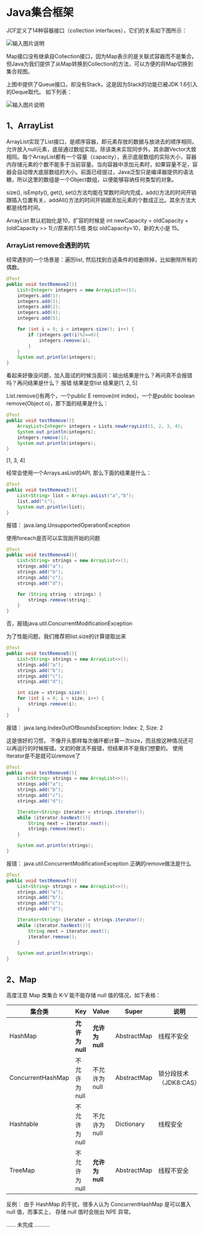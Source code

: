 # Java集合框架
JCF定义了14种容器接口（collection interfaces），它们的关系如下图所示：

![输入图片说明](images/jihe.pngimage.png)

Map接口没有继承自Collection接口，因为Map表示的是关联式容器而不是集合。但Java为我们提供了从Map转换到Collection的方法，可以方便的将Map切换到集合视图。

上图中提供了Queue接口，却没有Stack，这是因为Stack的功能已被JDK 1.6引入的Deque取代。
如下列表：

![输入图片说明](images/image1.png)

## 1、ArrayList
ArrayList实现了List接口，是顺序容器，即元素存放的数据与放进去的顺序相同，允许放入null元素，底层通过数组实现。除该类未实现同步外，其余跟Vector大致相同。每个ArrayList都有一个容量（capacity），表示底层数组的实际大小，容器内存储元素的个数不能多于当前容量。当向容器中添加元素时，如果容量不足，容器会自动增大底层数组的大小。前面已经提过，Java泛型只是编译器提供的语法糖，所以这里的数组是一个Object数组，以便能够容纳任何类型的对象。

size(), isEmpty(), get(), set()方法均能在常数时间内完成，add()方法的时间开销跟插入位置有关，addAll()方法的时间开销跟添加元素的个数成正比。其余方法大都是线性时间。

ArrayList 默认初始化是10，扩容的时候是  int newCapacity = oldCapacity + (oldCapacity >> 1);//原来的1.5倍
类似 oldCapacity=10，新的大小是 15。
### ArrayList remove会遇到的坑
经常遇到的一个场景是：遍历list, 然后找到合适条件的给删除掉，比如删除所有的偶数。

```java
@Test
public void testRemove2(){
    List<Integer> integers = new ArrayList<>(5);
    integers.add(1);
    integers.add(2);
    integers.add(2);
    integers.add(4);
    integers.add(5);

    for (int i = 0; i < integers.size(); i++) {
        if (integers.get(i)%2==0){
            integers.remove(i);
        }
    }
    System.out.println(integers);
}
```
看起来好像没问题，加入面试的时候当面问：输出结果是什么？再问真不会报错吗？再问结果是什么？
报错
结果是空list
结果是[1, 2, 5]

List.remove()有两个，一个public E remove(int index)，一个是public boolean remove(Object o)，那下面的结果是什么：

```java
@Test
public void testRemove(){
    ArrayList<Integer> integers = Lists.newArrayList(1, 2, 3, 4);
    System.out.println(integers);
    integers.remove(1);
    System.out.println(integers);
}
```
[1, 3, 4]

经常会使用一个Arrays.asList的API, 那么下面的结果是什么：

```java
@Test
public void testRemove3(){
    List<String> list = Arrays.asList("a","b");
    list.add("c");
    System.out.println(list);
}
```

报错： java.lang.UnsupportedOperationException

使用foreach是否可以实现刚开始的问题

```java
@Test
public void testRemove4(){
    List<String> strings = new ArrayList<>();
    strings.add("a");
    strings.add("b");
    strings.add("c");
    strings.add("d");

    for (String string : strings) {
        strings.remove(string);
    }
}
```
否，报错java.util.ConcurrentModificationException

为了性能问题，我们推荐把list.size的计算提取出来

```java
@Test
public void testRemove5(){
    List<String> strings = new ArrayList<>();
    strings.add("a");
    strings.add("b");
    strings.add("c");
    strings.add("d");

    int size = strings.size();
    for (int i = 0; i < size; i++) {
        strings.remove(i);
    }
}
```

报错： java.lang.IndexOutOfBoundsException: Index: 2, Size: 2

这是很好的习惯， 不像开头那样每次循环都计算一次size，而且按这种情况还可以再运行的时候报错。文初的做法不报错，但结果并不是我们想要的。
使用Iterator是不是就可以remove了
```java
@Test
public void testRemove6(){
    List<String> strings = new ArrayList<>();
    strings.add("a");
    strings.add("b");
    strings.add("c");
    strings.add("d");

    Iterator<String> iterator = strings.iterator();
    while (iterator.hasNext()){
        String next = iterator.next();
        strings.remove(next);
    }

    System.out.println(strings);
}
```
报错： java.util.ConcurrentModificationException
正确的remove做法是什么
```java
@Test
public void testRemove7(){
    List<String> strings = new ArrayList<>();
    strings.add("a");
    strings.add("b");
    strings.add("c");
    strings.add("d");

    Iterator<String> iterator = strings.iterator();
    while (iterator.hasNext()){
        String next = iterator.next();
        iterator.remove();
    }

    System.out.println(strings);
}
```
## 2、Map

高度注意 Map 类集合 K-V 能不能存储 null 值的情况，如下表格：

| 集合类            | Key             | Value           | Super       | 说明                   |
| ----------------- | --------------- | --------------- | ----------- | ---------------------- |
| HashMap           | **允许为 null** | **允许为 null** | AbstractMap | 线程不安全             |
| ConcurrentHashMap | 不允许为 null   | 不允许为 null   | AbstractMap | 锁分段技术（JDK8:CAS） |
| Hashtable         | 不允许为 null   | 不允许为 null   | Dictionary  | 线程安全               |
| TreeMap           | 不允许为 null   | **允许为 null** | AbstractMap | 线程不安全             |

反例： 由于 HashMap 的干扰，很多人认为 ConcurrentHashMap 是可以置入 null 值，而事实上， 存储 null 值时会抛出 NPE 异常。


 ...... 未完成 ..........